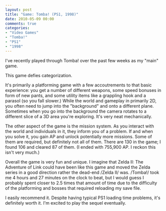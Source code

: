 ```yaml
---
layout: post
title: "Game: Tomba! (PS1, 1998)"
date: 2010-05-09 00:00
comments: true
categories:
- "Video Games"
- "Tomba!"
- "PS1"
- "1998"
---
```


I've recently played through Tomba! over the past few weeks as my
"main" game.

This game defies categorization.

It's primarily a platforming game with a few accoutrements to
that basic experience: you get a number of different weapons, some
speed bonuses in form of new pants, and some utility items like a
grappling hook and a parasol (so you fall slower.) While the world
and gameplay in primarily 2D, you often need to jump into the
"background" and onto a different plane. Sometimes when you go
into the background the camera rotates to a different slice of a
3D area you're exploring. It's very neat mechanically.

The other aspect of the game is the mission system. As you
interact with the world and individuals in it, they inform you of
a problem. If and when you solve it, you gain AP and unlock
potentially more missions. Some of them are required, but
definitely not all of them. There are 130 in the game; I found 106
and cleared 87 of them. (I ended with 755,900 AP. I reckon this
isn't very much.)

Overall the game is very fun and unique. I imagine that Zelda II:
The Adventure of Link could have been like this game and moved the
Zelda series in a good direction rather the dead-end /Zelda II/
was. /Tomba!/ took me 4 hours and 27 minutes on the clock to beat,
but I would guess I probably spent closer to 2.5 times that amount
of time due to the difficulty of the platforming and bosses that
required reloading my save file.

I easily recommend it. Despite having typical PS1 loading time
problems, it's definitely worth it. I'm excited to play the sequel
eventually.
